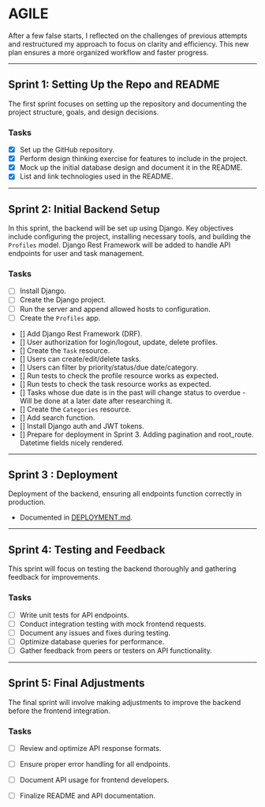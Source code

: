 # AGILE

After a few false starts, I reflected on the challenges of previous attempts and restructured my approach to focus on clarity and efficiency. This new plan ensures a more organized workflow and faster progress.

---

## **Sprint 1: Setting Up the Repo and README**

The first sprint focuses on setting up the repository and documenting the project structure, goals, and design decisions.

### **Tasks**
- [x] Set up the GitHub repository.
- [x] Perform design thinking exercise for features to include in the project.
- [x] Mock up the initial database design and document it in the README.
- [x] List and link technologies used in the README.

---

## **Sprint 2: Initial Backend Setup**

In this sprint, the backend will be set up using Django. Key objectives include configuring the project, installing necessary tools, and building the `Profiles` model. Django Rest Framework will be added to handle API endpoints for user and task management.

### **Tasks**
- [ ] Install Django.
- [ ] Create the Django project.
- [ ] Run the server and append allowed hosts to configuration.
- [ ] Create the `Profiles` app.
- [] Add Django Rest Framework (DRF).
- [] User authorization for login/logout, update, delete profiles.
- [] Create the `Task` resource.
- [] Users can create/edit/delete tasks.
- [] Users can filter by priority/status/due date/category.
- [] Run tests to check the profile resource works as expected.
- [] Run tests to check the task resource works as expected.
- [] Tasks whose due date is in the past will change status to overdue - Will be done at a later date after researching it.
- [] Create the `Categories` resource.
- [] Add search function.
- [] Install Django auth and JWT tokens.
- [] Prepare for deployment in Sprint 3. Adding pagination and root_route. Datetime fields nicely rendered.

---

## **Sprint 3 : Deployment**

Deployment of the backend, ensuring all endpoints function correctly in production.
- Documented in [DEPLOYMENT.md](DEPLOYMENT.md).

---

## **Sprint 4: Testing and Feedback**

This sprint will focus on testing the backend thoroughly and gathering feedback for improvements.

### **Tasks**
- [ ] Write unit tests for API endpoints.
- [ ] Conduct integration testing with mock frontend requests.
- [ ] Document any issues and fixes during testing.
- [ ] Optimize database queries for performance.
- [ ] Gather feedback from peers or testers on API functionality.

---

## **Sprint 5: Final Adjustments**

The final sprint will involve making adjustments to improve the backend before the frontend integration.

### **Tasks**
- [ ] Review and optimize API response formats.
- [ ] Ensure proper error handling for all endpoints.
- [ ] Document API usage for frontend developers.
- [ ] Finalize README and API documentation.

